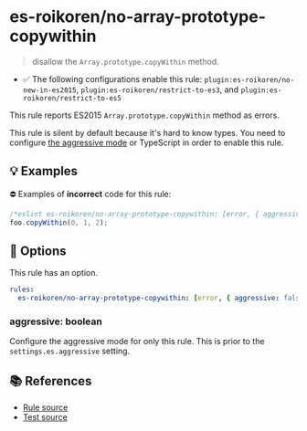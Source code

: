 # es-roikoren/no-array-prototype-copywithin
> disallow the `Array.prototype.copyWithin` method.

- ✅ The following configurations enable this rule: `plugin:es-roikoren/no-new-in-es2015`, `plugin:es-roikoren/restrict-to-es3`, and `plugin:es-roikoren/restrict-to-es5`

This rule reports ES2015 `Array.prototype.copyWithin` method as errors.

This rule is silent by default because it's hard to know types. You need to configure [the aggressive mode](../#the-aggressive-mode) or TypeScript in order to enable this rule.

## 💡 Examples

⛔ Examples of **incorrect** code for this rule:

```js
/*eslint es-roikoren/no-array-prototype-copywithin: [error, { aggressive: true }] */
foo.copyWithin(0, 1, 2);
```

## 🔧 Options

This rule has an option.

```yml
rules:
  es-roikoren/no-array-prototype-copywithin: [error, { aggressive: false }]
```

### aggressive: boolean

Configure the aggressive mode for only this rule.
This is prior to the `settings.es.aggressive` setting.

## 📚 References

- [Rule source](https://github.com/roikoren755/eslint-plugin-es/blob/v2.0.10/src/rules/no-array-prototype-copywithin.ts)
- [Test source](https://github.com/roikoren755/eslint-plugin-es/blob/v2.0.10/tests/src/rules/no-array-prototype-copywithin.ts)
